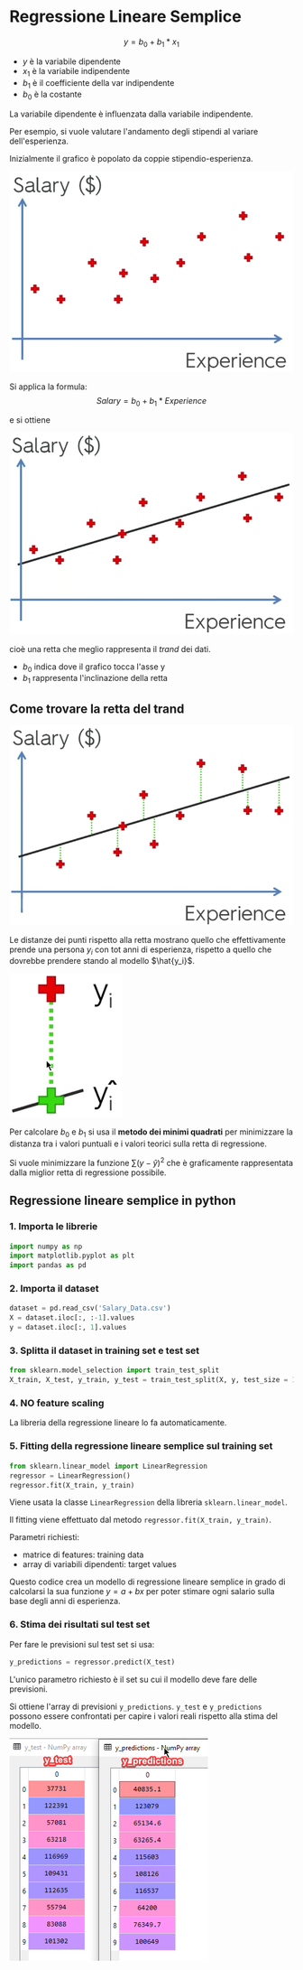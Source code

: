 # Regressione Lineare Semplice

$$ y = b_0 + b_1 * x_1$$

- $y$ è la variabile dipendente
- $x_1$ è la variabile indipendente
- $b_1$ è il coefficiente della var indipendente
- $b_0$ è la costante

La variabile dipendente è influenzata dalla variabile indipendente.

Per esempio, si vuole valutare l'andamento degli stipendi al variare dell'esperienza.

Inizialmente il grafico è popolato da coppie stipendio-esperienza.

![coppie stipendio esperienza](img/001.png)

Si applica la formula:
$$ Salary = b_0 + b_1 * Experience $$

e si ottiene

![regressione lineare](img/002.png)

cioè una retta che meglio rappresenta il *trand* dei dati.

- $b_0$ indica dove il grafico tocca l'asse y
- $b_1$ rappresenta l'inclinazione della retta

## Come trovare la retta del trand

![regressione lineare](img/003.png)

Le distanze dei punti rispetto alla retta mostrano quello che effettivamente prende una persona $y_i$ con tot anni di esperienza, rispetto a quello che dovrebbe prendere stando al modello $\hat{y_i}$.

![regressione lineare](img/004.png)

Per calcolare $b_0$ e $b_1$ si usa il **metodo dei minimi quadrati** per minimizzare la distanza tra i valori puntuali e i valori teorici sulla retta di regressione.

Si vuole minimizzare la funzione $\sum(y-\hat{y})^2$ che è graficamente rappresentata dalla miglior retta di regressione possibile.

## Regressione lineare semplice in python

### 1. Importa le librerie

```Python
import numpy as np
import matplotlib.pyplot as plt
import pandas as pd
```

### 2. Importa il dataset

```Python
dataset = pd.read_csv('Salary_Data.csv')
X = dataset.iloc[:, :-1].values
y = dataset.iloc[:, 1].values
```

### 3. Splitta il dataset in training set e test set

```Python
from sklearn.model_selection import train_test_split
X_train, X_test, y_train, y_test = train_test_split(X, y, test_size = 1/3, random_state = 0)
```

### 4. NO feature scaling

La libreria della regressione lineare lo fa automaticamente.

### 5. Fitting della regressione lineare semplice sul training set

```Python
from sklearn.linear_model import LinearRegression
regressor = LinearRegression()
regressor.fit(X_train, y_train)
```

Viene usata la classe `LinearRegression` della libreria `sklearn.linear_model`.

Il fitting viene effettuato dal metodo `regressor.fit(X_train, y_train)`.

Parametri richiesti:

- matrice di features: training data
- array di variabili dipendenti: target values

Questo codice crea un modello di regressione lineare semplice in grado di calcolarsi la sua funzione $y=a+bx$ per poter stimare ogni salario sulla base degli anni di esperienza.

### 6. Stima dei risultati sul test set

Per fare le previsioni sul test set si usa:

```Python
y_predictions = regressor.predict(X_test)
```

L'unico parametro richiesto è il set su cui il modello deve fare delle previsioni.

Si ottiene l'array di previsioni `y_predictions`.
`y_test` e `y_predictions` possono essere confrontati per capire i valori reali rispetto alla stima del modello.

![regressione lineare](img/005.png)
